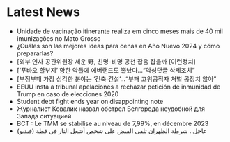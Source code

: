 # Latest News
-  Unidade de vacinação itinerante realiza em cinco meses mais de 40 mil imunizações no Mato Grosso
-  ¿Cuáles son las mejores ideas para cenas en Año Nuevo 2024 y cómo prepararlas?
-  [외부 인사 공관위원장 세운 野, 친명-비명 공천 잡음 잡을까 [이런정치]
-  [‘푸바오 할부지’ 향한 악플에 에버랜드도 뿔났다…“악성댓글 삭제조치”
-  [부정부패 가장 심각한 분야는 ‘건축·건설’…“부패 고위공직자 처벌 공정치 않아”
-  EEUU insta a tribunal apelaciones a rechazar petición de inmunidad de Trump en caso de elecciones 2020
-  Student debt fight ends year on disappointing note
-  Журналист Ковалик назвал обстрел Белгорода неудобной для Запада ситуацией
-  BCT : Le TMM se stabilise au niveau de 7,99%, en décembre 2023
-  عاجل.. شرطة الظهران تلقي القبض على شخص أشعل النار في قطة (فيديو)
